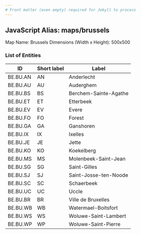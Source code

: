 ```yaml
---
# Front matter (even empty) required for Jekyll to process
---
```


## JavaScript Alias: maps/brussels

Map Name: Brussels
Dimensions (Width x Height): 500x500





### List of Entities

ID | Short label | Label
---|---|---|
BE.BU.AN|AN|Anderlecht
BE.BU.AU|AU|Auderghem
BE.BU.BS|BS|Berchem-Sainte-Agathe
BE.BU.ET|ET|Etterbeek
BE.BU.EV|EV|Evere
BE.BU.FO|FO|Forest
BE.BU.GA|GA|Ganshoren
BE.BU.IX|IX|Ixelles
BE.BU.JE|JE|Jette
BE.BU.KO|KO|Koekelberg
BE.BU.MS|MS|Molenbeek-Saint-Jean
BE.BU.SG|SG|Saint-Gilles
BE.BU.SJ|SJ|Saint-Josse-ten-Noode
BE.BU.SC|SC|Schaerbeek
BE.BU.UC|UC|Uccle
BE.BU.BR|BR|Ville de Bruxelles
BE.BU.WB|WB|Watermael-Boitsfort
BE.BU.WS|WS|Woluwe-Saint-Lambert
BE.BU.WP|WP|Woluwe-Saint-Pierre

